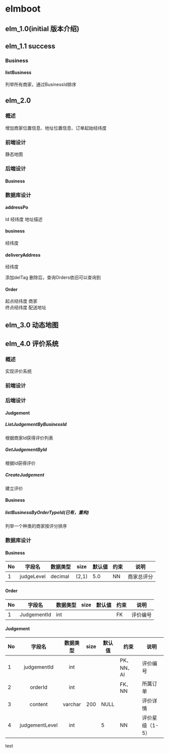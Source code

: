 # elmboot

## elm_1.0(initial 版本介绍)

## elm_1.1 success

### Business

#### listBusiness

列举所有商家，通过BusinessId排序

## elm_2.0

### 概述

增加商家位置信息、地址位置信息、订单起始经纬度

### 前端设计

静态地图

### 后端设计

#### Business



### 数据库设计

#### addressPo

Id 经纬度 地址描述

#### business

经纬度

#### deliveryAddress

经纬度  

添加delTag
删除后，查询Orders依旧可以查询到

#### Order

起点经纬度 商家  
终点经纬度 配送地址

## elm_3.0 动态地图

## elm_4.0 评价系统

### 概述

实现评价系统

### 前端设计

### 后端设计

#### Judgement

##### ListJudgementByBusinessId

根据商家Id获得评价列表

##### GetJudgementById

根据Id获得评价

##### CreateJudgement

建立评价

#### Business

##### listBusinessByOrderTypeId(已有，重构)

列举一个种类的商家按评分排序

### 数据库设计

#### Business

| No  | 字段名        | 数据类型    | size  | 默认値 | 约束  |  说明   |
|-----|------------|---------|-------|-----|-----|:-----:|
| 1   | judgeLevel | decimal | (2,1) | 5.0 | NN  | 商家总评分 |

#### Order

| No  | 字段名         | 数据类型 | size | 默认値 | 约束  | 说明   |
|-----|-------------|------|------|-----|-----|------|
| 1   | JudgementId | int  |      |     | FK  | 评价编号 |

#### Judgement

| No  |      字段名       |  数据类型   | size | 默认值  | 约束       | 说明        |
|-----|:--------------:|:-------:|:----:|------|----------|-----------|
| 1   |  judgementId   |   int   |      |      | PK、NN、AI | 评价编号      |
| 2   |    orderId     |   int   |      |      | FK、NN    | 所属订单      |
| 3   |    content     | varchar | 200  | NULL |          | 评价详情      |
| 4   | judgementLevel |   int   |      | 5    | NN       | 评价星级（1-5） |

test